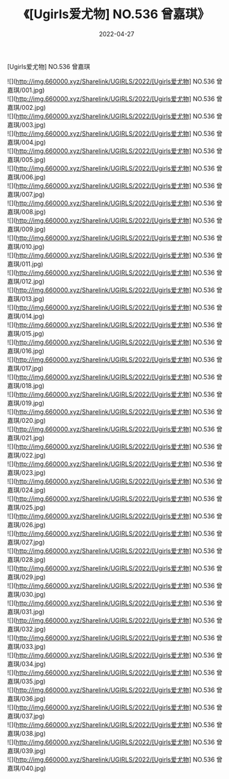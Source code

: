 ﻿---
layout: post
title:  《[Ugirls爱尤物] NO.536 曾嘉琪》
date:   2022-04-27
img: http://img.660000.xyz/Sharelink/UGIRLS/2022/[Ugirls爱尤物] NO.536 曾嘉琪/000.jpg
categories: [美女, 清纯, 唯美]
---

[Ugirls爱尤物] NO.536 曾嘉琪

 ![](http://img.660000.xyz/Sharelink/UGIRLS/2022/[Ugirls爱尤物] NO.536 曾嘉琪/001.jpg) <br>![](http://img.660000.xyz/Sharelink/UGIRLS/2022/[Ugirls爱尤物] NO.536 曾嘉琪/002.jpg) <br>![](http://img.660000.xyz/Sharelink/UGIRLS/2022/[Ugirls爱尤物] NO.536 曾嘉琪/003.jpg) <br>![](http://img.660000.xyz/Sharelink/UGIRLS/2022/[Ugirls爱尤物] NO.536 曾嘉琪/004.jpg) <br>![](http://img.660000.xyz/Sharelink/UGIRLS/2022/[Ugirls爱尤物] NO.536 曾嘉琪/005.jpg) <br>![](http://img.660000.xyz/Sharelink/UGIRLS/2022/[Ugirls爱尤物] NO.536 曾嘉琪/006.jpg) <br>![](http://img.660000.xyz/Sharelink/UGIRLS/2022/[Ugirls爱尤物] NO.536 曾嘉琪/007.jpg) <br>![](http://img.660000.xyz/Sharelink/UGIRLS/2022/[Ugirls爱尤物] NO.536 曾嘉琪/008.jpg) <br>![](http://img.660000.xyz/Sharelink/UGIRLS/2022/[Ugirls爱尤物] NO.536 曾嘉琪/009.jpg) <br>![](http://img.660000.xyz/Sharelink/UGIRLS/2022/[Ugirls爱尤物] NO.536 曾嘉琪/010.jpg) <br>![](http://img.660000.xyz/Sharelink/UGIRLS/2022/[Ugirls爱尤物] NO.536 曾嘉琪/011.jpg) <br>![](http://img.660000.xyz/Sharelink/UGIRLS/2022/[Ugirls爱尤物] NO.536 曾嘉琪/012.jpg) <br>![](http://img.660000.xyz/Sharelink/UGIRLS/2022/[Ugirls爱尤物] NO.536 曾嘉琪/013.jpg) <br>![](http://img.660000.xyz/Sharelink/UGIRLS/2022/[Ugirls爱尤物] NO.536 曾嘉琪/014.jpg) <br>![](http://img.660000.xyz/Sharelink/UGIRLS/2022/[Ugirls爱尤物] NO.536 曾嘉琪/015.jpg) <br>![](http://img.660000.xyz/Sharelink/UGIRLS/2022/[Ugirls爱尤物] NO.536 曾嘉琪/016.jpg) <br>![](http://img.660000.xyz/Sharelink/UGIRLS/2022/[Ugirls爱尤物] NO.536 曾嘉琪/017.jpg) <br>![](http://img.660000.xyz/Sharelink/UGIRLS/2022/[Ugirls爱尤物] NO.536 曾嘉琪/018.jpg) <br>![](http://img.660000.xyz/Sharelink/UGIRLS/2022/[Ugirls爱尤物] NO.536 曾嘉琪/019.jpg) <br>![](http://img.660000.xyz/Sharelink/UGIRLS/2022/[Ugirls爱尤物] NO.536 曾嘉琪/020.jpg) <br>![](http://img.660000.xyz/Sharelink/UGIRLS/2022/[Ugirls爱尤物] NO.536 曾嘉琪/021.jpg) <br>![](http://img.660000.xyz/Sharelink/UGIRLS/2022/[Ugirls爱尤物] NO.536 曾嘉琪/022.jpg) <br>![](http://img.660000.xyz/Sharelink/UGIRLS/2022/[Ugirls爱尤物] NO.536 曾嘉琪/023.jpg) <br>![](http://img.660000.xyz/Sharelink/UGIRLS/2022/[Ugirls爱尤物] NO.536 曾嘉琪/024.jpg) <br>![](http://img.660000.xyz/Sharelink/UGIRLS/2022/[Ugirls爱尤物] NO.536 曾嘉琪/025.jpg) <br>![](http://img.660000.xyz/Sharelink/UGIRLS/2022/[Ugirls爱尤物] NO.536 曾嘉琪/026.jpg) <br>![](http://img.660000.xyz/Sharelink/UGIRLS/2022/[Ugirls爱尤物] NO.536 曾嘉琪/027.jpg) <br>![](http://img.660000.xyz/Sharelink/UGIRLS/2022/[Ugirls爱尤物] NO.536 曾嘉琪/028.jpg) <br>![](http://img.660000.xyz/Sharelink/UGIRLS/2022/[Ugirls爱尤物] NO.536 曾嘉琪/029.jpg) <br>![](http://img.660000.xyz/Sharelink/UGIRLS/2022/[Ugirls爱尤物] NO.536 曾嘉琪/030.jpg) <br>![](http://img.660000.xyz/Sharelink/UGIRLS/2022/[Ugirls爱尤物] NO.536 曾嘉琪/031.jpg) <br>![](http://img.660000.xyz/Sharelink/UGIRLS/2022/[Ugirls爱尤物] NO.536 曾嘉琪/032.jpg) <br>![](http://img.660000.xyz/Sharelink/UGIRLS/2022/[Ugirls爱尤物] NO.536 曾嘉琪/033.jpg) <br>![](http://img.660000.xyz/Sharelink/UGIRLS/2022/[Ugirls爱尤物] NO.536 曾嘉琪/034.jpg) <br>![](http://img.660000.xyz/Sharelink/UGIRLS/2022/[Ugirls爱尤物] NO.536 曾嘉琪/035.jpg) <br>![](http://img.660000.xyz/Sharelink/UGIRLS/2022/[Ugirls爱尤物] NO.536 曾嘉琪/036.jpg) <br>![](http://img.660000.xyz/Sharelink/UGIRLS/2022/[Ugirls爱尤物] NO.536 曾嘉琪/037.jpg) <br>![](http://img.660000.xyz/Sharelink/UGIRLS/2022/[Ugirls爱尤物] NO.536 曾嘉琪/038.jpg) <br>![](http://img.660000.xyz/Sharelink/UGIRLS/2022/[Ugirls爱尤物] NO.536 曾嘉琪/039.jpg) <br>![](http://img.660000.xyz/Sharelink/UGIRLS/2022/[Ugirls爱尤物] NO.536 曾嘉琪/040.jpg) <br>